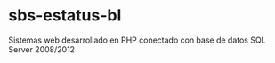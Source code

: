 # sbs-estatus-bl

Sistemas web desarrollado en PHP conectado con base de datos SQL Server 2008/2012
